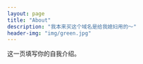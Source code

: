 ```yaml
---
layout: page
title: "About"
description: "我本来买这个域名是给我媳妇用的～" 
header-img: "img/green.jpg"
---
```


这一页填写你的自我介绍。





